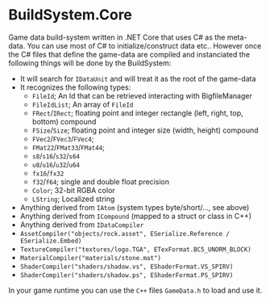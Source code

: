 # BuildSystem.Core

Game data build-system written in .NET Core that uses C# as the meta-data.
You can use most of C# to initialize/construct data etc.. However once
the C# files that define the game-data are compiled and instanciated the
following things will be done by the BuildSystem:

- It will search for ``IDataUnit`` and will treat it as the root of the game-data
- It recognizes the following types:
  - ``FileId``; An Id that can be retrieved interacting with BigfileManager
  - ``FileIdList``; An array of ``FileId``
  - ``FRect``/``IRect``; floating point and integer rectangle (left, right, top, bottom) compound
  - ``FSize``/``Size``; floating point and integer size (width, height) compound
  - ``FVec2``/``FVec3``/``FVec4``;
  - ``FMat22``/``FMat33``/``FMat44``;
  - ``s8``/``s16``/``s32``/``s64``
  - ``u8``/``u16``/``u32``/``u64``
  - ``fx16``/``fx32``
  - ``f32``/``f64``; single and double float precision
  - ``Color``; 32-bit RGBA color
  - ``LString``; Localized string
 - Anything derived from ``IAtom`` (system types byte/short/..., see above)
 - Anything derived from ``ICompound`` (mapped to a struct or class in C++)
 - Anything derived from ``IDataCompiler``
  - ```AssetCompiler("objects/rock.asset", ESerialize.Reference / ESerialize.Embed)```
  - ```TextureCompiler("textures/logo.TGA", ETexFormat.BC5_UNORM_BLOCK)```
  - ```MaterialCompiler("materials/stone.mat")```
  - ```ShaderCompiler("shaders/shadow.vs", EShaderFormat.VS_SPIRV)```
  - ```ShaderCompiler("shaders/shadow.ps", EShaderFormat.PS_SPIRV)```

In your game runtime you can use the ``C++`` files ``GameData.h`` to load and use it.

